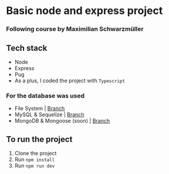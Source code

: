 # Basic node and express project

### Following course by Maximilian Schwarzmüller

## Tech stack

- Node
- Express
- Pug
- As a plus, I coded the project with `Typescript`

### For the database was used

- File System | [Branch](https://github.com/isacdav/express-basics/tree/fs-json)
- MySQL & Sequelize | [Branch](https://github.com/isacdav/express-basics/tree/mysql-sequelize)
- MongoDB & Mongoose (soon) | [Branch](https://github.com/isacdav/express-basics/tree/main)

## To run the project

1. Clone the project
2. Run `npm install`
3. Run `npm run dev`
